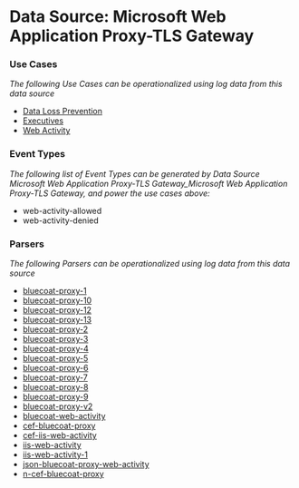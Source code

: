 Data Source: Microsoft Web Application Proxy-TLS Gateway
========================================================

### Use Cases

_The following Use Cases can be operationalized using log data from this data source_

* [Data Loss Prevention](usecase_data_loss_prevention.md)
* [Executives](usecase_executives.md)
* [Web Activity](usecase_web_activity.md)


### Event Types

_The following list of Event Types can be generated by Data Source Microsoft Web Application Proxy-TLS Gateway_Microsoft Web Application Proxy-TLS Gateway, and power the use cases above:_

- web-activity-allowed
- web-activity-denied


### Parsers

_The following Parsers can be operationalized using log data from this data source_

* [bluecoat-proxy-1](parserContent_bluecoat-proxy-1.md)
* [bluecoat-proxy-10](parserContent_bluecoat-proxy-10.md)
* [bluecoat-proxy-12](parserContent_bluecoat-proxy-12.md)
* [bluecoat-proxy-13](parserContent_bluecoat-proxy-13.md)
* [bluecoat-proxy-2](parserContent_bluecoat-proxy-2.md)
* [bluecoat-proxy-3](parserContent_bluecoat-proxy-3.md)
* [bluecoat-proxy-4](parserContent_bluecoat-proxy-4.md)
* [bluecoat-proxy-5](parserContent_bluecoat-proxy-5.md)
* [bluecoat-proxy-6](parserContent_bluecoat-proxy-6.md)
* [bluecoat-proxy-7](parserContent_bluecoat-proxy-7.md)
* [bluecoat-proxy-8](parserContent_bluecoat-proxy-8.md)
* [bluecoat-proxy-9](parserContent_bluecoat-proxy-9.md)
* [bluecoat-proxy-v2](parserContent_bluecoat-proxy-v2.md)
* [bluecoat-web-activity](parserContent_bluecoat-web-activity.md)
* [cef-bluecoat-proxy](parserContent_cef-bluecoat-proxy.md)
* [cef-iis-web-activity](parserContent_cef-iis-web-activity.md)
* [iis-web-activity](parserContent_iis-web-activity.md)
* [iis-web-activity-1](parserContent_iis-web-activity-1.md)
* [json-bluecoat-proxy-web-activity](parserContent_json-bluecoat-proxy-web-activity.md)
* [n-cef-bluecoat-proxy](parserContent_n-cef-bluecoat-proxy.md)
